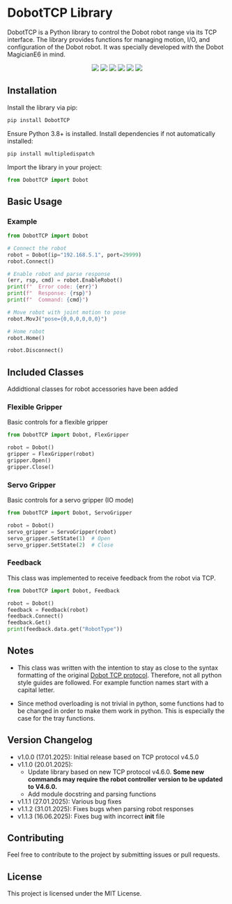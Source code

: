 # DobotTCP Library

DobotTCP is a Python library to control the Dobot  robot range via its TCP interface. The library provides functions for managing motion, I/O, and configuration of the Dobot robot. It was specially developed with the Dobot MagicianE6 in mind.

<p align="center">
<a href="https://hits.seeyoufarm.com"><img src="https://hits.seeyoufarm.com/api/count/incr/badge.svg?url=https%3A%2F%2Fgithub.com%2FMichaelHengge%2FDobotTCP&count_bg=%2379C83D&title_bg=%23555555&icon=&icon_color=%23E7E7E7&title=hits&edge_flat=false"/></a>
<img src="https://img.shields.io/github/license/MichaelHengge/DobotTCP?style=round-square">
<img src="https://img.shields.io/github/stars/MichaelHengge/DobotTCP?style=round-square">
<img src="https://img.shields.io/github/forks/MichaelHengge/DobotTCP?style=round-square">
<img src="https://img.shields.io/github/issues/MichaelHengge/DobotTCP?style=round-square">
<a href="https://www.pepy.tech/projects/DobotTCP" target="_blank"><img src="https://static.pepy.tech/badge/DobotTCP"></a>
</p>

## Installation

Install the library via pip:

```bash
pip install DobotTCP
```

Ensure Python 3.8+ is installed. Install dependencies if not automatically installed:

```bash
pip install multipledispatch
```

Import the library in your project:

```python
from DobotTCP import Dobot
```

## Basic Usage

### Example

```python
from DobotTCP import Dobot

# Connect the robot
robot = Dobot(ip="192.168.5.1", port=29999)
robot.Connect()

# Enable robot and parse response
(err, rsp, cmd) = robot.EnableRobot()
print(f"  Error code: {err}")
print(f"  Response: {rsp}")
print(f"  Command: {cmd}")

# Move robot with joint motion to pose
robot.MovJ("pose={0,0,0,0,0,0}")

# Home robot
robot.Home()

robot.Disconnect()
```

## Included Classes

Addidtional classes for robot accessories have been added

### Flexible Gripper

Basic controls for a flexible gripper

```python
from DobotTCP import Dobot, FlexGripper

robot = Dobot()
gripper = FlexGripper(robot)
gripper.Open()
gripper.Close()
```

### Servo Gripper

Basic controls for a servo gripper (IO mode)

```python
from DobotTCP import Dobot, ServoGripper

robot = Dobot()
servo_gripper = ServoGripper(robot)
servo_gripper.SetState(1)  # Open
servo_gripper.SetState(2)  # Close
```

### Feedback

This class was implemented to receive feedback from the robot via TCP.

```python
from DobotTCP import Dobot, Feedback

robot = Dobot()
feedback = Feedback(robot)
feedback.Connect()
feedback.Get()
print(feedback.data.get("RobotType"))
```

## Notes

- This class was written with the intention to stay as close to the syntax formatting of the original [Dobot TCP protocol](https://download.dobot.cc/2025/01/Dobot%20TCP_IP%20Remote%20Control%20Interface%20Guide%20V4.6.0_20250115_en.pdf). Therefore, not all python style guides are followed. For example function names start with a capital letter.

- Since method overloading is not trivial in python, some functions had to be changed in order to make them work in python. This is especially the case for the tray functions.

## Version Changelog

- v1.0.0 (17.01.2025): Initial release based on TCP protocol v4.5.0
- v1.1.0 (20.01.2025):
  - Update library based on new TCP protocol v4.6.0. **Some new commands may require the robot controller version to be updated to V4.6.0.**
  - Add module docstring and parsing functions
- v1.1.1 (27.01.2025): Various bug fixes
- v1.1.2 (31.01.2025): Fixes bugs when parsing robot responses
- v1.1.3 (16.06.2025): Fixes bug with incorrect __init__ file

## Contributing

Feel free to contribute to the project by submitting issues or pull requests.

## License

This project is licensed under the MIT License.
